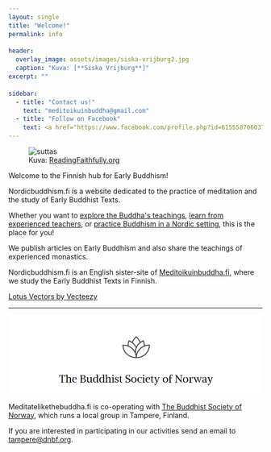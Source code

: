 ```yaml
---
layout: single
title: "Welcome!"
permalink: info

header:
  overlay_image: assets/images/siska-vrijburg2.jpg
  caption: "Kuva: [**Siska Vrijburg**]"
excerpt: ""

sidebar:
  - title: "Contact us!"
    text: "meditoikuinbuddha@gmail.com"
  - title: "Follow on Facebook"
    text: <a href="https://www.facebook.com/profile.php?id=61555870603768">Meditoi kuin Buddha</a>
---
```

<figure>
<img src="https://readingfaithfully.org/wp-content/uploads/2018/06/AllCovers-STORY-OneLine.jpg" alt="suttas">
  <figcaption>Kuva: <a href="https://readingfaithfully.org">ReadingFaithfully.org</a></figcaption>
</figure>

Welcome to the Finnish hub for Early Buddhism! 

Nordicbuddhism.fi is a website dedicated to the practice of meditation and the study of Early Buddhist Texts.

Whether you want to <a href="/categories/suttastudy">explore the Buddha's teachings</a>, <a href="/categories/monasticperspective">learn from experienced teachers</a>, or <a href="/categories/announcements">practice Buddhism in a Nordic setting</a>, this is the place for you!

We publish articles on Early Buddhism and also share the teachings of experienced monastics.

Nordicbuddhism.fi is an English sister-site of <a href="https://meditoikuinbuddha.fi">Meditoikuinbuddha.fi</a>, where we study the Early Buddhist Texts in Finnish.

<a href="https://www.vecteezy.com/free-vector/lotus">Lotus Vectors by Vecteezy</a>

<hr>

<a href="https://dnbf.org/en">
<img src="assets/images/buddhistsocietyofnorway.png" alt="buddhistsocietyofnorway">
</a>

Meditatelikethebuddha.fi is co-operating with <a href="https://www.dnbf.org/en">The Buddhist Society of Norway</a>, which runs a local group in Tampere, Finland.

If you are interested in participating in our activities send an email to tampere@dnbf.org.







